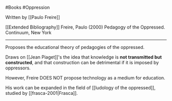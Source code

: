 #Books #Oppression 

Written by [[Paulo Freire]]

[[Extended Bibliography]]
Freire, Paulo (2000) Pedagogy of the Oppressed. Continuum, New York

---
Proposes the educational theory of pedagogies of the oppressed. 

Draws on [[Jean Piaget]]'s the idea that knowledge is **not transmitted but constructed**, and that construction can be detrimental if it is imposed by oppressors. 

However, Freire DOES NOT propose technology as a medium for education. 

His work can be expanded in the field of [[ludology of the oppressed]], studied by [[frasca-2001|Frasca]].